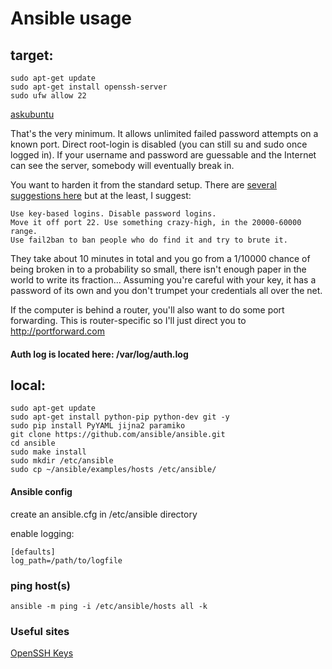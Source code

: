 # Ansible usage

## target:

	sudo apt-get update
	sudo apt-get install openssh-server
	sudo ufw allow 22

[askubuntu](http://askubuntu.com/questions/51925/how-do-i-configure-a-new-ubuntu-installation-to-accept-ssh-connections)

That's the very minimum. It allows unlimited failed password attempts on a known port. Direct root-login is disabled (you can still su and sudo once logged in). If your username and password are guessable and the Internet can see the server, somebody will eventually break in.

You want to harden it from the standard setup. There are [several suggestions here](http://askubuntu.com/questions/2271/how-to-harden-an-ssh-server) but at the least, I suggest:

    Use key-based logins. Disable password logins.
    Move it off port 22. Use something crazy-high, in the 20000-60000 range.
    Use fail2ban to ban people who do find it and try to brute it.

They take about 10 minutes in total and you go from a 1/10000 chance of being broken in to a probability so small, there isn't enough paper in the world to write its fraction... Assuming you're careful with your key, it has a password of its own and you don't trumpet your credentials all over the net.

If the computer is behind a router, you'll also want to do some port forwarding. This is router-specific so I'll just direct you to http://portforward.com


#### Auth log is located here: /var/log/auth.log


## local:

	sudo apt-get update
	sudo apt-get install python-pip python-dev git -y
	sudo pip install PyYAML jijna2 paramiko
	git clone https://github.com/ansible/ansible.git
	cd ansible
	sudo make install
	sudo mkdir /etc/ansible
	sudo cp ~/ansible/examples/hosts /etc/ansible/


#### Ansible config

create an ansible.cfg in /etc/ansible directory

enable logging:

	[defaults] 
	log_path=/path/to/logfile

### ping host(s)

	ansible -m ping -i /etc/ansible/hosts all -k

### Useful sites

[OpenSSH Keys](https://help.ubuntu.com/community/SSH/OpenSSH/Keys)
